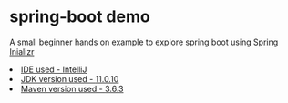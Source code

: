 # spring-boot demo

A small beginner hands on example to explore spring boot using <a href="https://start.spring.io/"> Spring Inializr </a>

<u>
  <li>IDE used - <a href="https://www.jetbrains.com/idea/">IntelliJ </a></li>
  <li>JDK version used - <a href="https://www.oracle.com/in/java/technologies/javase-jdk11-downloads.html"> 11.0.10</a></li>
  <li>Maven version used - <a href="https://maven.apache.org/download.cgi#:~:text=3-,Apache%20Maven%203.6.,recommended%20version%20for%20all%20users.">3.6.3</a>
</u>
